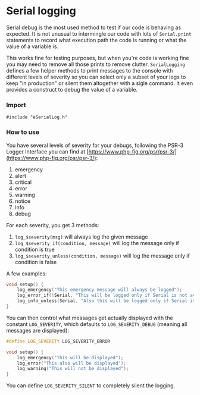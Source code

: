 # Serial logging

Serial debug is the most used method to test if our code is behaving as expected. It is not
unusual to intermingle our code with lots of `Serial.print` statements to record what
execution path the code is running or what the value of a variable is.

This works fine for testing purposes, but when you're code is working fine you may need
to remove all those prints to remove clutter. `SerialLogging` defines a few helper methods
to print messages to the console with different levels of severity so you can select
only a subset of your logs to keep "in production" or silent them altogether with a
sigle command. It even provides a construct to debug the value of a variable.

### Import

```#include "eSerialLog.h"```

### How to use

You have several levels of severity for your debugs, following the PSR-3 Logger Interface
you can find at [https://www.php-fig.org/psr/psr-3/](https://www.php-fig.org/psr/psr-3/):

 1. emergency
 2. alert
 3. critical
 4. error
 5. warning
 6. notice
 7. info
 8. debug

For each severity, you get 3 methods:

 1. `log_$severity(msg)` will always log the given message
 2. `log_$severity_if(condition, message)` will log the message only if condition is true
 3. `log_$severity_unless(condition, message)` will log the message only if condition is false

A few examples:

```cpp
void setup() {
    log_emergency("This emergency message will always be logged");
    log_error_if(!Serial, "This will be logged only if Serial is not available");
    log_info_unless(Serial, "Also this will be logged only if Serial is not available");
}
```

You can then control what messages get actually displayed with the constant `LOG_SEVERITY`,
which defaults to `LOG_SEVERITY_DEBUG` (meaning all messages are displayed):

```cpp
#define LOG_SEVERITY LOG_SEVERITY_ERROR

void setup() {
    log_emergency("This will be displayed");
    log_error("This also will be displayed");
    log_warning("This will not be displayed");
}
```

You can define `LOG_SEVERITY_SILENT` to completely silent the logging.

